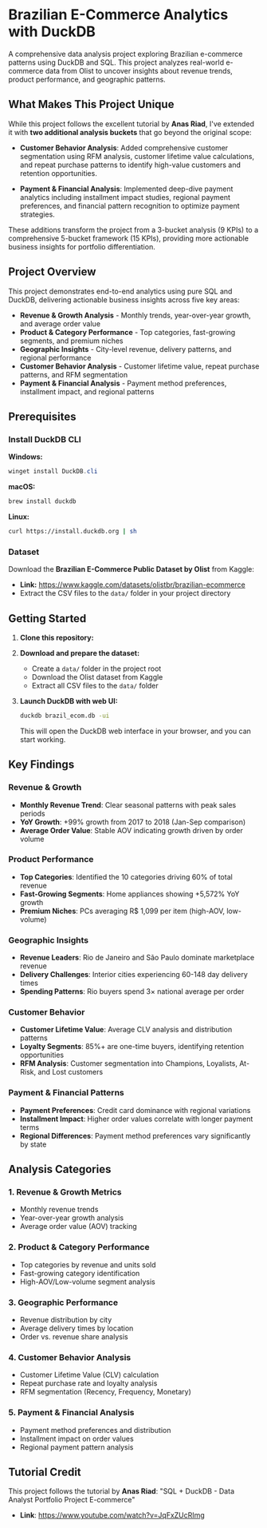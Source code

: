 # Brazilian E-Commerce Analytics with DuckDB

A comprehensive data analysis project exploring Brazilian e-commerce patterns using DuckDB and SQL. This project analyzes real-world e-commerce data from Olist to uncover insights about revenue trends, product performance, and geographic patterns.

## What Makes This Project Unique

While this project follows the excellent tutorial by **Anas Riad**, I've extended it with **two additional analysis buckets** that go beyond the original scope:

- **Customer Behavior Analysis**: Added comprehensive customer segmentation using RFM analysis, customer lifetime value calculations, and repeat purchase patterns to identify high-value customers and retention opportunities.

- **Payment & Financial Analysis**: Implemented deep-dive payment analytics including installment impact studies, regional payment preferences, and financial pattern recognition to optimize payment strategies.

These additions transform the project from a 3-bucket analysis (9 KPIs) to a comprehensive 5-bucket framework (15 KPIs), providing more actionable business insights for portfolio differentiation.

## Project Overview

This project demonstrates end-to-end analytics using pure SQL and DuckDB, delivering actionable business insights across five key areas:

- **Revenue & Growth Analysis** - Monthly trends, year-over-year growth, and average order value
- **Product & Category Performance** - Top categories, fast-growing segments, and premium niches
- **Geographic Insights** - City-level revenue, delivery patterns, and regional performance
- **Customer Behavior Analysis** - Customer lifetime value, repeat purchase patterns, and RFM segmentation
- **Payment & Financial Analysis** - Payment method preferences, installment impact, and regional patterns

## Prerequisites

### Install DuckDB CLI

**Windows:**
```powershell
winget install DuckDB.cli
```

**macOS:**
```bash
brew install duckdb
```

**Linux:**
```bash
curl https://install.duckdb.org | sh
```

### Dataset

Download the **Brazilian E-Commerce Public Dataset by Olist** from Kaggle:
- **Link:** https://www.kaggle.com/datasets/olistbr/brazilian-ecommerce
- Extract the CSV files to the `data/` folder in your project directory

## Getting Started

1. **Clone this repository:**

2. **Download and prepare the dataset:**
   - Create a `data/` folder in the project root
   - Download the Olist dataset from Kaggle
   - Extract all CSV files to the `data/` folder

3. **Launch DuckDB with web UI:**
   ```bash
   duckdb brazil_ecom.db -ui
   ```
   This will open the DuckDB web interface in your browser, and you can start working. 

## Key Findings

### Revenue & Growth
- **Monthly Revenue Trend**: Clear seasonal patterns with peak sales periods
- **YoY Growth**: +99% growth from 2017 to 2018 (Jan-Sep comparison)
- **Average Order Value**: Stable AOV indicating growth driven by order volume

### Product Performance
- **Top Categories**: Identified the 10 categories driving 60% of total revenue
- **Fast-Growing Segments**: Home appliances showing +5,572% YoY growth
- **Premium Niches**: PCs averaging R$ 1,099 per item (high-AOV, low-volume)

### Geographic Insights
- **Revenue Leaders**: Rio de Janeiro and São Paulo dominate marketplace revenue
- **Delivery Challenges**: Interior cities experiencing 60-148 day delivery times
- **Spending Patterns**: Rio buyers spend 3× national average per order

### Customer Behavior
- **Customer Lifetime Value**: Average CLV analysis and distribution patterns
- **Loyalty Segments**: 85%+ are one-time buyers, identifying retention opportunities
- **RFM Analysis**: Customer segmentation into Champions, Loyalists, At-Risk, and Lost customers

### Payment & Financial Patterns
- **Payment Preferences**: Credit card dominance with regional variations
- **Installment Impact**: Higher order values correlate with longer payment terms
- **Regional Differences**: Payment method preferences vary significantly by state

## Analysis Categories

### 1. Revenue & Growth Metrics
- Monthly revenue trends
- Year-over-year growth analysis
- Average order value (AOV) tracking

### 2. Product & Category Performance
- Top categories by revenue and units sold
- Fast-growing category identification
- High-AOV/Low-volume segment analysis

### 3. Geographic Performance
- Revenue distribution by city
- Average delivery times by location
- Order vs. revenue share analysis

### 4. Customer Behavior Analysis
- Customer Lifetime Value (CLV) calculation
- Repeat purchase rate and loyalty analysis
- RFM segmentation (Recency, Frequency, Monetary)

### 5. Payment & Financial Analysis
- Payment method preferences and distribution
- Installment impact on order values
- Regional payment pattern analysis


## Tutorial Credit

This project follows the tutorial by **Anas Riad**: "SQL + DuckDB - Data Analyst Portfolio Project E-commerce"
- **Link**: https://www.youtube.com/watch?v=JqFxZUcRImg
